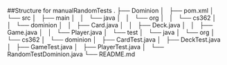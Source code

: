 ##Structure for manualRandomTests
.
├── Dominion
│   ├── pom.xml
│   └── src
│       ├── main
│       │   └── java
│       │       └── org
│       │           └── cs362
│       │               └── dominion
│       │                   ├── Card.java
│       │                   ├── Deck.java
│       │                   ├── Game.java
│       │                   └── Player.java
│       └── test
│           └── java
│               └── org
│                   └── cs362
│                       └── dominion
│                           ├── CardTest.java
│                           ├── DeckTest.java
│                           ├── GameTest.java
│                           ├── PlayerTest.java
│                           └── RandomTestDominion.java
└── README.md
